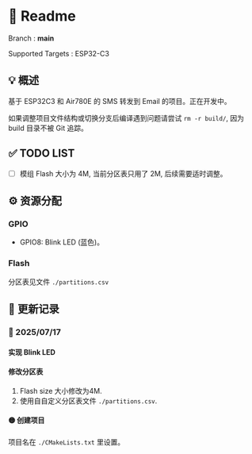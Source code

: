 # 📖 Readme

Branch : **main**

Supported Targets : ESP32-C3

## 💡 概述

基于 ESP32C3 和 Air780E 的 SMS 转发到 Email 的项目。正在开发中。

如果调整项目文件结构或切换分支后编译遇到问题请尝试 `rm -r build/`, 因为 build 目录不被 Git 追踪。

## ✅ TODO LIST

- [ ] 模组 Flash 大小为 4M, 当前分区表只用了 2M, 后续需要适时调整。

## ⚙️ 资源分配

### GPIO

- GPIO8: Blink LED (蓝色)。

### Flash

分区表见文件 `./partitions.csv`

## 📅 更新记录

### 📝 2025/07/17

#### 实现 Blink LED

#### 修改分区表

1. Flash size 大小修改为4M.
2. 使用自自定义分区表文件 `./partitions.csv`.

#### 🟡 创建项目

项目名在 `./CMakeLists.txt` 里设置。
